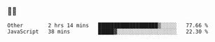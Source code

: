 ### 👨‍💻

<!--START_SECTION:waka-->
```text
Other        2 hrs 14 mins   ███████████████████▒░░░░░   77.66 % 
JavaScript   38 mins         █████▓░░░░░░░░░░░░░░░░░░░   22.30 % 
```
<!--END_SECTION:waka-->
